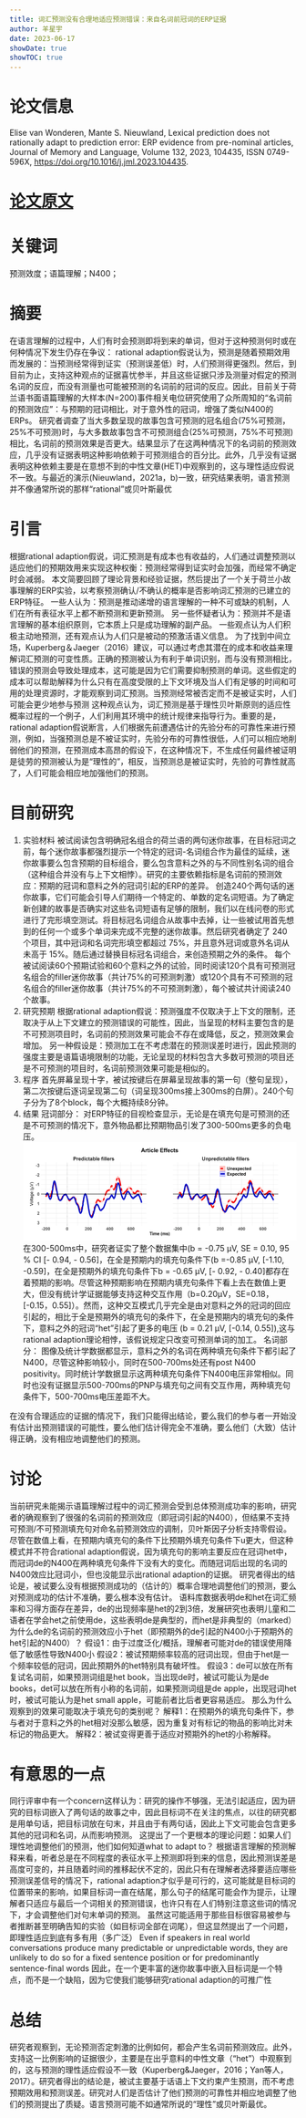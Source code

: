 ```yaml
---
title: 词汇预测没有合理地适应预测错误：来自名词前冠词的ERP证据
author: 羊星宇
date: 2023-06-17
showDate: true
showTOC: true
---
```

# 论文信息
Elise van Wonderen, Mante S. Nieuwland, Lexical prediction does not rationally adapt to prediction error: ERP evidence from pre-nominal articles, Journal of Memory and Language, Volume 132, 2023, 104435, ISSN 0749-596X, https://doi.org/10.1016/j.jml.2023.104435.
# [论文原文](content/read/yangxingyu/Source_Files/2023-6-17-YXY.pdf)
# 关键词
预测效度；语篇理解；N400；
# 摘要
在语言理解的过程中，人们有时会预测即将到来的单词，但对于这种预测何时或在何种情况下发生仍存在争议：
rational adaption假说认为，预测是随着预期效用而发展的：当预测经常得到证实（预测误差低）时，人们预测得更强烈。然后，到目前为止，支持这种观点的证据喜忧参半，并且这些证据只涉及测量对假定的预测名词的反应，而没有测量也可能被预测的名词前的冠词的反应。因此，目前关于荷兰语书面语篇理解的大样本(N=200)事件相关电位研究使用了众所周知的“名词前的预测效应”：与预期的冠词相比，对于意外性的冠词，增强了类似N400的ERPs。
研究者调查了当大多数呈现的故事包含可预测的冠名组合(75%可预测，25%不可预测)时，与大多数故事包含不可预测组合(25%可预测，75%不可预测)相比，名词前的预测效果是否更大。结果显示了在这两种情况下的名词前的预测效应，几乎没有证据表明这种影响依赖于可预测组合的百分比。此外，几乎没有证据表明这种依赖主要是在意想不到的中性文章(HET)中观察到的，这与理性适应假说不一致。与最近的演示(Nieuwland，2021a，b)一致，研究结果表明，语言预测并不像通常所说的那样“rational”或贝叶斯最优
# 引言
根据rational adaption假说，词汇预测是有成本也有收益的，人们通过调整预测以适应他们的预期效用来实现这种权衡：预测经常得到证实时会加强，而经常不确定时会减弱。
本文简要回顾了理论背景和经验证据，然后提出了一个关于荷兰小故事理解的ERP实验，以考察预测确认/不确认的概率是否影响词汇预测的已建立的ERP特征。
一些人认为：预测是推动递增的语言理解的一种不可或缺的机制，人们在所有表征水平上都不断预测和更新预测。
另一些怀疑者认为：预测并不是语言理解的基本组织原则，它本质上只是成功理解的副产品。
一些观点认为人们积极主动地预测，还有观点认为人们只是被动的预激活语义信息。
为了找到中间立场，Kuperberg＆Jaeger（2016）建议，可以通过考虑其潜在的成本和收益来理解词汇预测的可变性质。正确的预测被认为有利于单词识别，而与没有预测相比，错误的预测会导致处理成本，这可能是因为它们需要抑制预测的单词。这些假定的成本可以帮助解释为什么只有在高度受限的上下文环境及当人们有足够的时间和可用的处理资源时，才能观察到词汇预测。当预测经常被否定而不是被证实时，人们可能会更少地参与预测
这种观点认为，词汇预测是基于理性贝叶斯原则的适应性概率过程的一个例子，人们利用其环境中的统计规律来指导行为。重要的是，rational adaption假说断言，人们根据先前遭遇估计的先验分布的可靠性来进行预测，例如，当强预测总是不被证实时，先验分布的可靠性很低，人们可以相应地削弱他们的预测，在预测成本高昂的假设下，在这种情况下，不生成任何最终被证明是徒劳的预测被认为是“理性的”，相反，当预测总是被证实时，先验的可靠性就高了，人们可能会相应地加强他们的预测。

# 目前研究
1. 实验材料
被试阅读包含明确冠名组合的荷兰语的两句迷你故事，在目标冠词之前，每个迷你故事都强烈提示一个特定的冠词-名词组合作为最佳的延续，迷你故事要么包含预期的目标组合，要么包含意料之外的与不同性别名词的组合（这种组合并没有与上下文相悖）。研究的主要依赖指标是名词前的预测效应：预期的冠词和意料之外的冠词引起的ERP的差异。
创造240个两句话的迷你故事，它们可能会引导人们期待一个特定的、单数的定名词短语。为了确定新创建的故事是否确实对这些名词短语有足够的限制，我们以在线问卷的形式进行了完形填空测试。将目标冠名词组合从故事中去掉，让一些被试用首先想到的任何一个或多个单词来完成不完整的迷你故事。然后研究者确定了 240 个项目，其中冠词和名词完形填空都超过 75%，并且意外冠词或意外名词从未高于 15%。随后通过替换目标冠名词组合，来创造预期之外的条件。
每个被试阅读60个预期试验和60个意料之外的试验，同时阅读120个具有可预测冠名组合的filler迷你故事（共计75%的可预测刺激）或120个具有不可预测的冠名组合的filler迷你故事（共计75%的不可预测刺激），每个被试共计阅读240个故事。
2. 研究预期
根据rational adaption假说：预测强度不仅取决于上下文的限制，还取决于从上下文建立的预测错误的可能性，因此，当呈现的材料主要包含的是不可预测项目时，名词前的预测效果可能会不存在或降低，反之，预测效果会增加。
另一种假设是：预测加工在不考虑潜在的预测误差时进行，因此预测的强度主要是语篇语境限制的功能，无论呈现的材料包含大多数可预测的项目还是不可预测的项目时，名词前预测效果可能是相似的。
3. 程序
首先屏幕呈现十字，被试按键后在屏幕呈现故事的第一句（整句呈现），第二次按键后逐词呈现第二句（词呈现300ms接上300ms的白屏）。240个句子分为了8个block，每个大概持续8分钟。
4. 结果
冠词部分：
对ERP特征的目视检查显示，无论是在填充句是可预测的还是不可预测的情况下，意外物品都比预期物品引发了300-500ms更多的负电压。
![erp1](content/read/yangxingyu/Supporting_Information/2023-06-17-YXY-Fig1.png)
在300-500ms中，研究者证实了整个数据集中(b = -0.75 μV, SE = 0.10, 95 % CI [- 0.94, - 0.56]，在全是预期内的填充句条件下(b =-0.85 μV, [-1.10, -0.59]，在全是预期外的填充句条件下b = -0.65 μV, [- 0.92, - 0.40]都存在着预期的影响。尽管这种预期影响在预期内填充句条件下看上去在数值上更大，但没有统计学证据能够支持这种交互作用（b=0.20μV，SE=0.18，[-0.15，0.55]）。然而，这种交互模式几乎完全是由对意料之外的冠词的回应引起的，相比于全是预期外的填充句的条件下，在全是预期内的填充句的条件下，意料之外的冠词“het”引起了更多的电压 (b = 0.21 μV, [-0.14, 0.55]),这与rational adaption理论相悖，该假说规定只改变可预测单词的加工。
名词部分：
图像及统计学数据都显示，意料之外的名词在两种填充句条件下都引起了N400，尽管这种影响较小，同时在500-700ms处还有post N400 positivity。同时统计学数据显示这两种填充句条件下N400电压非常相似。同时也没有证据显示500-700ms的PNP与填充句之间有交互作用，两种填充句条件下，500-700ms电压差距不大。

在没有合理适应的证据的情况下，我们只能得出结论，要么我们的参与者一开始没有估计出预测错误的可能性，要么他们估计得完全不准确，要么他们（大致）估计得正确，没有相应地调整他们的预测。


# 讨论
当前研究未能揭示语篇理解过程中的词汇预测会受到总体预测成功率的影响，研究者的确观察到了很强的名词前的预测效应（即冠词引起的N400），但结果不支持可预测/不可预测填充句对命名前预测效应的调制，贝叶斯因子分析支持零假设。
尽管在数值上看，在预期内填充句的条件下比预期外填充句条件下u更大，但这种模式并不符合rational adaption假说，因为填充句的影响主要反应在冠词het中，而冠词de的N400在两种填充句条件下没有大的变化。而随冠词后出现的名词的N400效应比冠词小，但也没能显示出rational adaption的证据。
研究者得出的结论是，被试要么没有根据预测成功的（估计的）概率合理地调整他们的预测，要么对预测成功的估计不准确，要么根本没有估计。
语料库数据表明de和het在词汇频率和习得方面存在差异，de的出现频率是het的2到3倍，发展研究也表明儿童和二语者在学会het之前使用de，这些表明de是典型的，而het是非典型的（marked）为什么de的名词前的预测效应小于het（即预期外的de引起的N400小于预期外的het引起的N400）？
假设1：由于过度泛化/概括，理解者可能对de的错误使用降低了敏感性导致N400小
假设2：被试预期频率较高的冠词出现，但由于het是一个频率较低的冠词，因此预期外的het特别具有破坏性。
假设3：de可以放在所有复试名词前，如果预测词组是het book，当出现de时，被试可能认为是de books，det可以放在所有小称的名词前，如果预测词组是de apple，出现冠词het时，被试可能认为是het small apple，可能前者比后者更容易适应。
那么为什么观察到的效果可能取决于填充句的类别呢？
解释1：在预期外的填充句条件下，参与者对于意料之外的het相对没那么敏感，因为重复对有标记的物品的影响比对未标记的物品更大。
解释2：被试变得更善于适应对预期外的het的小称解释。

# 有意思的一点
同行评审中有一个concern这样认为：研究的操作不够强，无法引起适应，因为研究的目标词嵌入了两句话的故事之中，因此目标词不在关注的焦点，以往的研究都是用单句话，把目标词放在句末，并且由于有两句话，因此上下文可能会包含更多其他的冠词和名词，从而影响预测。
这提出了一个更根本的理论问题：如果人们理性地调整他们的预测，他们如何知道what to adapt to？
根据语言理解的预测解释来看，听者总是在不同程度的表征水平上预测即将到来的信息，因此预测误差是高度可变的，并且随着时间的推移起伏不定的，因此只有在理解者选择要适应哪些预测误差信号的情况下，rational adaption才似乎是可行的，这可能就是目标词的位置带来的影响，如果目标词一直在结尾，那么句子的结尾可能会作为提示，让理解者只适应与最后一个词相关的预测错误，也许只有在人们特别注意这些词的情况下，才会调整他们对句末单词的预测。
虽然这可能适用于那些目标很容易被参与者推断甚至明确告知的实验（如目标词全部在词尾），但这显然提出了一个问题，即理性适应到底有多有用（多广泛）
Even if speakers in real world conversations produce many predictable or unpredictable words, they are unlikely to do so for a fixed sentence position or for predominantly sentence-final words 因此，在一个更丰富的迷你故事中嵌入目标词是一个特点，而不是一个缺陷，因为它使我们能够研究rational adaption的可推广性
# 总结
研究者观察到，无论预测否定刺激的比例如何，都会产生名词前预测效应。此外，支持这一比例影响的证据很少，主要是在出乎意料的中性文章（“het”）中观察到的，这与预测的理性适应假设不一致（Kuperberg&Jaeger，2016；Yan等人，2017）。研究者得出的结论是，被试主要基于话语上下文约束产生预测，而不考虑预期效用和预测误差。研究对人们是否估计了他们预测的可靠性并相应地调整了他们的预测提出了质疑。语言预测可能不如通常所说的“理性”或贝叶斯最优。


